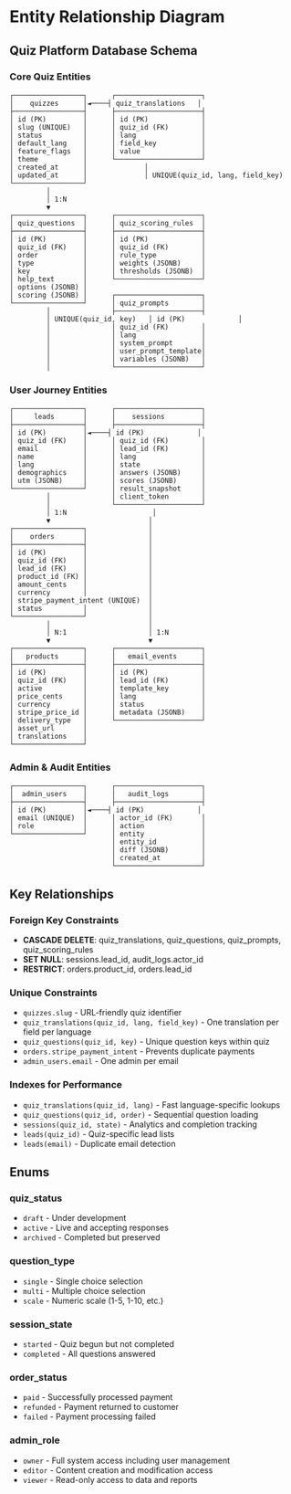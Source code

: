 # Entity Relationship Diagram

## Quiz Platform Database Schema

### Core Quiz Entities

```
┌─────────────────┐      ┌─────────────────────┐
│    quizzes      │◄────┤ quiz_translations   │
├─────────────────┤      ├─────────────────────┤
│ id (PK)         │      │ id (PK)             │
│ slug (UNIQUE)   │      │ quiz_id (FK)        │
│ status          │      │ lang                │
│ default_lang    │      │ field_key           │
│ feature_flags   │      │ value               │
│ theme           │      └─────────────────────┘
│ created_at      │              │
│ updated_at      │              │ UNIQUE(quiz_id, lang, field_key)
└─────────────────┘
         │
         │ 1:N
         ▼
┌─────────────────┐      ┌─────────────────────┐
│ quiz_questions  │      │ quiz_scoring_rules  │
├─────────────────┤      ├─────────────────────┤
│ id (PK)         │      │ id (PK)             │
│ quiz_id (FK)    │      │ quiz_id (FK)        │
│ order           │      │ rule_type           │
│ type            │      │ weights (JSONB)     │
│ key             │      │ thresholds (JSONB)  │
│ help_text       │      └─────────────────────┘
│ options (JSONB) │
│ scoring (JSONB) │      ┌─────────────────────┐
└─────────────────┘      │ quiz_prompts        │
         │               ├─────────────────────┤
         │ UNIQUE(quiz_id, key)   │ id (PK)             │
         │               │ quiz_id (FK)        │
         │               │ lang                │
         │               │ system_prompt       │
         │               │ user_prompt_template│
         │               │ variables (JSONB)   │
         │               └─────────────────────┘
```

### User Journey Entities

```
┌─────────────────┐      ┌─────────────────────┐
│     leads       │      │    sessions         │
├─────────────────┤      ├─────────────────────┤
│ id (PK)         │◄────┤ id (PK)             │
│ quiz_id (FK)    │      │ quiz_id (FK)        │
│ email           │      │ lead_id (FK)        │
│ name            │      │ lang                │
│ lang            │      │ state               │
│ demographics    │      │ answers (JSONB)     │
│ utm (JSONB)     │      │ scores (JSONB)      │
└─────────────────┘      │ result_snapshot     │
         │               │ client_token        │
         │               └─────────────────────┘
         │ 1:N                     │
         ▼                        │
┌─────────────────┐               │
│    orders       │               │
├─────────────────┤               │
│ id (PK)         │               │
│ quiz_id (FK)    │               │
│ lead_id (FK)    │               │
│ product_id (FK) │               │
│ amount_cents    │               │
│ currency        │               │
│ stripe_payment_intent (UNIQUE)  │
│ status          │               │
└─────────────────┘               │
         │                        │
         │ N:1                    │ 1:N
         ▼                        ▼
┌─────────────────┐      ┌─────────────────────┐
│   products      │      │   email_events      │
├─────────────────┤      ├─────────────────────┤
│ id (PK)         │      │ id (PK)             │
│ quiz_id (FK)    │      │ lead_id (FK)        │
│ active          │      │ template_key        │
│ price_cents     │      │ lang                │
│ currency        │      │ status              │
│ stripe_price_id │      │ metadata (JSONB)    │
│ delivery_type   │      └─────────────────────┘
│ asset_url       │
│ translations    │
└─────────────────┘
```

### Admin & Audit Entities

```
┌─────────────────┐      ┌─────────────────────┐
│  admin_users    │      │   audit_logs        │
├─────────────────┤      ├─────────────────────┤
│ id (PK)         │◄────┤ id (PK)             │
│ email (UNIQUE)  │      │ actor_id (FK)       │
│ role            │      │ action              │
└─────────────────┘      │ entity              │
                         │ entity_id           │
                         │ diff (JSONB)        │
                         │ created_at          │
                         └─────────────────────┘
```

## Key Relationships

### Foreign Key Constraints
- **CASCADE DELETE**: quiz_translations, quiz_questions, quiz_prompts, quiz_scoring_rules
- **SET NULL**: sessions.lead_id, audit_logs.actor_id  
- **RESTRICT**: orders.product_id, orders.lead_id

### Unique Constraints
- `quizzes.slug` - URL-friendly quiz identifier
- `quiz_translations(quiz_id, lang, field_key)` - One translation per field per language
- `quiz_questions(quiz_id, key)` - Unique question keys within quiz
- `orders.stripe_payment_intent` - Prevents duplicate payments
- `admin_users.email` - One admin per email

### Indexes for Performance
- `quiz_translations(quiz_id, lang)` - Fast language-specific lookups
- `quiz_questions(quiz_id, order)` - Sequential question loading
- `sessions(quiz_id, state)` - Analytics and completion tracking
- `leads(quiz_id)` - Quiz-specific lead lists
- `leads(email)` - Duplicate email detection

## Enums

### quiz_status
- `draft` - Under development
- `active` - Live and accepting responses
- `archived` - Completed but preserved

### question_type
- `single` - Single choice selection
- `multi` - Multiple choice selection  
- `scale` - Numeric scale (1-5, 1-10, etc.)

### session_state
- `started` - Quiz begun but not completed
- `completed` - All questions answered

### order_status  
- `paid` - Successfully processed payment
- `refunded` - Payment returned to customer
- `failed` - Payment processing failed

### admin_role
- `owner` - Full system access including user management
- `editor` - Content creation and modification access
- `viewer` - Read-only access to data and reports
